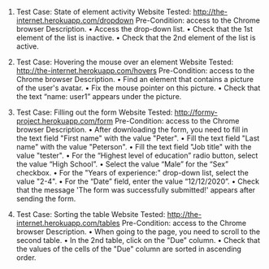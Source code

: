 
1. Test Case: State of element activity
Website Tested: http://the-internet.herokuapp.com/dropdown
Pre-Condition: access to the Chrome browser
Description.
• Access the drop-down list.
• Check that the 1st element of the list is inactive.
• Check that the 2nd element of the list is active.


2. Test Case: Hovering the mouse over an element
Website Tested: http://the-internet.herokuapp.com/hovers
Pre-Condition: access to the Chrome browser
Description.
• Find an element that contains a picture of the user's avatar.
• Fix the mouse pointer on this picture.
• Check that the text “name: user1” appears under the picture.


3. Test Case: Filling out the form
Website Tested: http://formy-project.herokuapp.com/form
Pre-Condition: access to the Chrome browser
Description.
• After downloading the form, you need to fill in the text field "First name" with the value "Peter".
• Fill the text field "Last name" with the value "Peterson".
• Fill the text field "Job title" with the value "tester".
• For the “Highest level of education” radio button, select the value “High School”.
• Select the value “Male” for the “Sex” checkbox.
• For the "Years of experience:" drop-down list, select the value "2-4".
• For the “Date” field, enter the value “12/12/2020”.
• Check that the message 'The form was successfully submitted!' appears after sending the form.


4. Test Case: Sorting the table
Website Tested: http://the-internet.herokuapp.com/tables
Pre-Condition: access to the Chrome browser
Description.
• When going to the page, you need to scroll to the second table.
• In the 2nd table, click on the "Due" column.
• Check that the values of the cells of the "Due" column are sorted in ascending order.